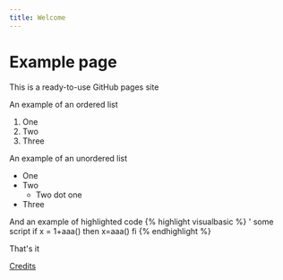 ```yaml
---
title: Welcome
---
```

# Example page
This is a ready-to-use GitHub pages site

An example of an ordered list
1. One
1. Two
1. Three

An example of an unordered list
- One
- Two
  - Two dot one
- Three
  
And an example of highlighted code
{% highlight visualbasic %}
' some script
if x = 1+aaa() then
	x=aaa()
fi
{% endhighlight %}

That's it

[Credits](credits.md)
